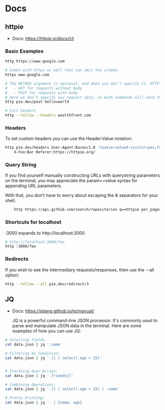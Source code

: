 # Docs

## httpie

- Docs: https://httpie.io/docs/cli

### Basic Examples

```bash
http https://www.google.com

# Comes with https as well that can omit the scheme.
https www.google.com

# The METHOD argument is optional, and when you don’t specify it, HTTPie defaults to:
#   - GET for requests without body
#   - POST for requests with body
# Here we don’t specify any request data, so both commands will send the same GET request:
http pie.dev/post hello=world

# Curl headers
http --follow --headers wealthfront.com
```

### Headers

To set custom headers you can use the Header:Value notation:

```bash
http pie.dev/headers User-Agent:Bacon/1.0 'Cookie:valued-visitor=yes;foo=bar' \
    X-Foo:Bar Referer:https://httpie.org/
```

### Query String

If you find yourself manually constructing URLs with querystring parameters on the terminal, you may appreciate the param==value syntax for appending URL parameters.

With that, you don’t have to worry about escaping the & separators for your shell.

```bash
    http https://api.github.com/search/repositories q==httpie per_page==1
```

### Shortcuts for localhost

:3000 expands to http://localhost:3000

```bash
# http://localhost:3000/foo
http :3000/foo
```

### Redirects

If you wish to see the intermediary requests/responses, then use the --all option:

```bash
http --follow --all pie.dev/redirect/3
```

## JQ

- Docs: https://jqlang.github.io/jq/manual/

  JQ is a powerful command-line JSON processor. It's commonly used to parse and manipulate JSON data in the terminal. Here are some examples of how you can use JQ:

```bash
# Selecting fields
cat data.json | jq '.name'

# Filtering by Condition:
cat data.json | jq '.[] | select(.age > 25)'


# Iterating Over Arrays:
cat data.json | jq '.friends[]'

# Combining Operations:
cat data.json | jq '.[] | select(.age > 25) | .name'

# Pretty Printing:
cat data.json | jq '. | {name, age}
```
